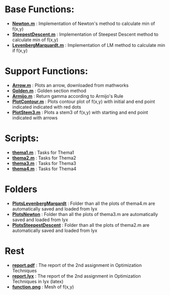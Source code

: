 # Base Functions:
* **<u>Newton.m</u>** : Implementation of Newton's method to calculate min of f(x,y)
* **<u>SteepestDescent.m</u>** : Implementation of Steepest Descent method to calculate min of f(x,y)
* **<u>LevenbergMarquardt.m</u>** : Implementation of LM method to calculate min if f(x,y)

# Support Functions:
* **<u>Arrow.m</u>** : Plots an arrow, downloaded from mathworks
* **<u>Golden.m</u>** : Golden section method
* **<u>Armijo.m</u>** : Return gamma according to Armijo's Rule
* **<u>PlotContour.m</u>** : Plots contour plot of f(x,y) with initial and end point indicated indicated with red dots
* **<u>PlotStem3.m</u>** : Plots a stem3 of f(x,y) with starting and end point indicated with arrows

# Scripts:
* **<u>thema1.m</u>** : Tasks for Thema1
* **<u>thema2.m</u>** : Tasks for Thema2
* **<u>thema3.m</u>** : Tasks for Thema3
* **<u>thema4.m</u>** : Tasks for Thema4

# Folders
* **<u>PlotsLevenbergMarqardt</u>** : Folder than all the plots of thema4.m are automatically saved and loaded from lyx
* **<u>PlotsNewton</u>** : Folder than all the plots of thema3.m are automatically saved and loaded from lyx
* **<u>PlotsSteepestDescent</u>** : Folder than all the plots of thema2.m are automatically saved and loaded from lyx

# Rest
* **<u>report.pdf</u>** : The report of the 2nd assignment in Optimization Techniques
* **<u>report.lyx</u>** : The report of the 2nd assignment in Optimization Techniques in lyx (latex)
* **<u>function.png</u>** : Mesh of f(x,y) 